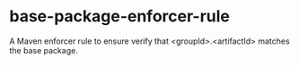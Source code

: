 # base-package-enforcer-rule
A Maven enforcer rule to ensure verify that &lt;groupId>.&lt;artifactId> matches the base package.

